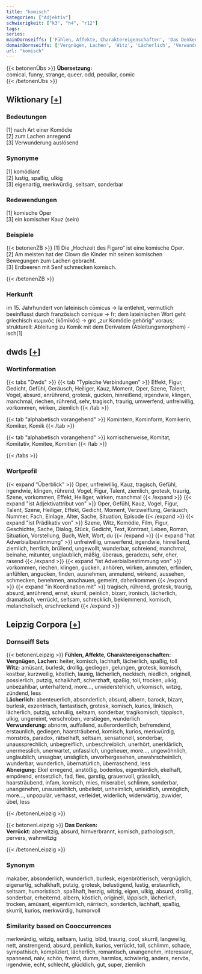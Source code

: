 ```yaml
---
title: "komisch"
kategorien: ["Adjektiv"]
schwierigkeit: ["k3", "h4", "r12"]
tags:
series:
mainDornseiffs: ['Fühlen, Affekte, Charaktereigenschaften', 'Das Denken']
domainDornseiffs: ['Vergnügen, Lachen', 'Witz', 'Lächerlich', 'Verwunderung', 'Abneigung', 'Verrückt']
url: "komisch"
---
```


{{< betonenÜbs >}}
**Übersetzung:**  
comical, funny, strange, queer, odd, peculiar, comic  
{{< /betonenÜbs >}}

## Wiktionary [[+](https://de.wiktionary.org/wiki/komisch)]

### Bedeutungen
[1] nach Art einer Komödie  
[2] zum Lachen anregend  
[3] Verwunderung auslösend  

### Synonyme
[1] komödiant  
[2] lustig, spaßig, ulkig  
[3] eigenartig, merkwürdig, seltsam, sonderbar  

### Redewendungen
[1] komische Oper  
[3] ein komischer Kauz (sein)  

### Beispiele
{{< betonenZB >}}
[1] Die „Hochzeit des Figaro“ ist eine komische Oper.  
[2] Am meisten hat der Clown die Kinder mit seinen komischen Bewegungen zum Lachen gebracht.  
[3] Erdbeeren mit Senf schmecken komisch.  

{{< /betonenZB >}}
### Herkunft
im 15. Jahrhundert von lateinisch cōmicus → la entlehnt, vermutlich beeinflusst durch französisch comique → fr; dem lateinischen Wort geht griechisch κωμικός (kōmikós) → grc „zur Komödie gehörig“ voraus; strukturell: Ableitung zu Komik mit dem Derivatem (Ableitungsmorphem) -isch[1]  



## dwds [[+](https://www.dwds.de/wb/komisch)]

### Wortinformation
{{< tabs "Dwds" >}}
{{< tab "Typische Verbindungen" >}}
Effekt, Figur, Gedicht, Gefühl, Geräusch, Heiliger, Kauz, Moment, Oper, Szene, Talent, Vogel, absurd, anrührend, grotesk, gucken, hinreißend, irgendwie, klingen, manchmal, riechen, rührend, sehr, tragisch, traurig, umwerfend, unfreiwillig, vorkommen, wirken, ziemlich
{{< /tab >}}

{{< tab "alphabetisch vorangehend" >}}
Komintern, Kominform, Komikerin, Komiker, Komik
{{< /tab >}}

{{< tab "alphabetisch vorangehend" >}}
komischerweise, Komitat, Komitativ, Komitee, Komitien
{{< /tab >}}

{{< /tabs >}}

### Wortprofil
{{< expand "Überblick" >}} Oper, unfreiwillig, Kauz, tragisch, Gefühl, irgendwie, klingen, rührend, Vogel, Figur, Talent, ziemlich, grotesk, traurig, Szene, vorkommen, Effekt, Heiliger, wirken, manchmal {{< /expand >}}
{{< expand "ist Adjektivattribut von" >}} Oper, Gefühl, Kauz, Vogel, Figur, Talent, Szene, Heiliger, Effekt, Gedicht, Moment, Verzweiflung, Geräusch, Nummer, Fach, Einlage, Alter, Sache, Situation, Episode {{< /expand >}}
{{< expand "ist Prädikativ von" >}} Szene, Witz, Komödie, Film, Figur, Geschichte, Sache, Dialog, Stück, Gedicht, Text, Kontrast, Leben, Roman, Situation, Vorstellung, Buch, Welt, Wort, du {{< /expand >}}
{{< expand "hat Adverbialbestimmung" >}} unfreiwillig, umwerfend, irgendwie, hinreißend, ziemlich, herrlich, brüllend, ungewollt, wunderbar, schreiend, manchmal, beinahe, mitunter, unglaublich, mäßig, überaus, geradezu, sehr, eher, rasend {{< /expand >}}
{{< expand "ist Adverbialbestimmung von" >}} vorkommen, riechen, klingen, gucken, anhören, wirken, anmuten, erfinden, anfühlen, angucken, finden, ausnehmen, anmutend, wirkend, aussehen, schmecken, benehmen, anschauen, gemeint, daherkommen {{< /expand >}}
{{< expand "in Koordination mit" >}} tragisch, rührend, grotesk, traurig, absurd, anrührend, ernst, skurril, peinlich, bizarr, ironisch, lächerlich, dramatisch, verrückt, seltsam, schrecklich, beklemmend, komisch, melancholisch, erschreckend {{< /expand >}}

## Leipzig Corpora [[+](https://corpora.uni-leipzig.de/en/res?word=komisch&corpusId=deu_newscrawl-public_2018)]

### Dornseiff Sets
{{< betonenLeipzig >}}
**Fühlen, Affekte, Charaktereigenschaften:**  
**Vergnügen, Lachen:** heiter, komisch, lachhaft, lächerlich, spaßig, toll  
**Witz:** amüsant, burlesk, drollig, gediegen, gelungen, grotesk, komisch, kostbar, kurzweilig, köstlich, launig, lächerlich, neckisch, niedlich, originell, possierlich, putzig, schalkhaft, scherzhaft, spaßig, toll, trocken, ulkig, unbezahlbar, unterhaltend, more..., unwiderstehlich, urkomisch, witzig, zündend, less  
**Lächerlich:** abenteuerlich, absonderlich, absurd, albern, barock, bizarr, burlesk, exzentrisch, fantastisch, grotesk, komisch, kurios, linkisch, lächerlich, putzig, schrullig, seltsam, sonderbar, tragikomisch, täppisch, ulkig, ungereimt, verschroben, verstiegen, wunderlich  
**Verwunderung:** abnorm, auffallend, außerordentlich, befremdend, erstaunlich, gediegen, haarsträubend, komisch, kurios, merkwürdig, monströs, paradox, rätselhaft, seltsam, sensationell, sonderbar, unaussprechlich, unbegreiflich, unbeschreiblich, unerhört, unerklärlich, unermesslich, unerwartet, unfasslich, ungeheuer, more..., ungewöhnlich, unglaublich, unsagbar, unsäglich, unvorhergesehen, unwahrscheinlich, wunderbar, wunderlich, übernatürlich, überraschend, less  
**Abneigung:** Ekel erregend, anstößig, bodenlos, eigentümlich, ekelhaft, empörend, entsetzlich, fad, fies, garstig, grauenvoll, grässlich, haarsträubend, infam, komisch, mies, miserabel, schlimm, sonderbar, unangenehm, unausstehlich, unbeliebt, unheimlich, unleidlich, unmöglich, more..., unpopulär, verhasst, verleidet, widerlich, widerwärtig, zuwider, übel, less  

{{< /betonenLeipzig >}}


{{< betonenLeipzig >}}
**Das Denken:**  
**Verrückt:** aberwitzig, absurd, hirnverbrannt, komisch, pathologisch, pervers, wahnwitzig  

{{< /betonenLeipzig >}}

### Synonym
makaber, absonderlich, wunderlich, burlesk, eigenbrötlerisch, vergnüglich, eigenartig, schalkhaft, putzig, grotesk, belustigend, lustig, erstaunlich, seltsam, humoristisch, spaßhaft, herzig, witzig, eigen, ulkig, absurd, drollig, sonderbar, erheiternd, albern, köstlich, originell, läppisch, lächerlich, trocken, amüsant, eigentümlich, närrisch, sonderlich, lachhaft, spaßig, skurril, kurios, merkwürdig, humorvoll


### Similarity based on Cooccurrences
merkwürdig, witzig, seltsam, lustig, blöd, traurig, cool, skurril, langweilig, nett, anstrengend, absurd, peinlich, kurios, verrückt, toll, schlimm, schade, sympathisch, kompliziert, lächerlich, romantisch, unangenehm, interessant, spannend, naiv, schön, fremd, dumm, harmlos, schwierig, anders, nervös, irgendwie, echt, schlecht, glücklich, gut, super, ziemlich

